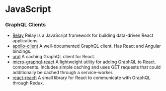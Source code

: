 # JavaScript

### GraphQL Clients

- [Relay](https://github.com/facebook/relay) Relay is a JavaScript framework for building data-driven React applications.
- [apollo-client](https://github.com/apollographql/apollo-client) A well-documented GraphQL client. Has React and Angular bindings.
- [urql](https://github.com/FormidableLabs/urql) A caching GraphQL client for React.
- [micro-graphql-react](https://github.com/arackaf/micro-graphql-react) A lightweight utility for adding GraphQL to React. components. Includes simple caching and uses GET requests that could additionally be cached through a service-worker.
- [react-reach](https://github.com/kennetpostigo/react-reach) A small library for React to communicate with GraphQL through Redux.
